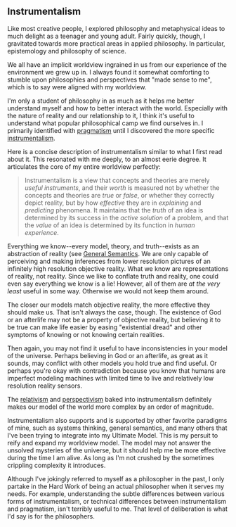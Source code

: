 ## Instrumentalism

Like most creative people, I explored philosophy and metaphysical ideas to much delight as a teenager and young adult. Fairly quickly, though, I gravitated towards more practical areas in applied philosophy. In particular, epistemology and philosophy of science.

We all have an implicit worldview ingrained in us from our experience of the environment we grew up in. I always found it somewhat comforting to stumble upon philosophies and perspectives that "made sense to me", which is to say were aligned with my worldview. 

I'm only a student of philosophy in as much as it helps me better understand myself and how to better interact with the world. Especially with the nature of reality and our relationship to it, I think it's useful to understand what popular philosophical camp we find ourselves in. I primarily identified with [pragmatism](https://en.wikipedia.org/wiki/Pragmatism) until I discovered the more specific [instrumentalism](https://en.wikipedia.org/wiki/Instrumentalism).

Here is a concise description of instrumentalism similar to what I first read about it. This resonated with me deeply, to an almost eerie degree. It articulates the core of my entire worldview perfectly:

> Instrumentalism is a view that concepts and theories are merely *useful instruments*, and their *worth* is measured not by whether the concepts and theories are *true* or *false*, or whether they correctly depict reality, but by how *effective* they are in *explaining* and *predicting* phenomena. It maintains that the *truth* of an idea is determined by its success in the *active solution* of a problem, and that the *value* of an idea is determined by its function in *human experience*.

Everything we know--every model, theory, and truth--exists as an abstraction of reality (see [General Semantics](GeneralSemantics). We are only capable of perceiving and making inferences from lower resolution pictures of an infinitely high resolution objective reality. What we know are representations of reality,  not reality. Since we like to conflate truth and reality, one could even say everything we know is a lie! However, all of them are *at the very least* useful in some way. Otherwise we would not keep them around.

The closer our models match objective reality, the more effective they should make us. That isn't always the case, though. The existence of God or an afterlife may not be a property of objective reality, but believing it to be true can make life easier by easing "existential dread" and other symptoms of knowing or not knowing certain realities. 

Then again, you may not find it useful to have inconsistencies in your model of the universe. Perhaps believing in God or an afterlife, as great as it sounds, may conflict with other models you hold true and find useful. Or perhaps you're okay with contradiction because you know that humans are imperfect modeling machines with limited time to live and relatively low resolution reality sensors.

The [relativism](https://en.wikipedia.org/wiki/Relativism) and [perspectivism](https://en.wikipedia.org/wiki/Perspectivism) baked into instrumentalism definitely makes our model of the world more complex by an order of magnitude.

Instrumentalism also supports and is supported by other favorite paradigms of mine, such as systems thinking, general semantics, and many others that I've been trying to integrate into my Ultimate Model. This is my persuit to reify and expand my worldview model. The model may not answer the unsolved mysteries of the universe, but it should help me be more effective during the time I am alive. As long as I'm not crushed by the sometimes crippling complexity it introduces.

Although I've jokingly referred to myself as a philosopher in the past, I only partake in the Hard Work of being an actual philosopher when it serves my needs. For example, understanding the subtle differences between various forms of instrumentalism, or technical differences between instrumentalism and pragmatism, isn't terribly useful to me. That level of deliberation is what I'd say is for the philosophers. 